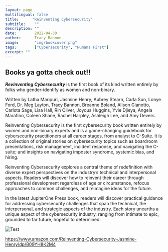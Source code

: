 ```yaml
---
layout: page
multilingual: false
title:      "Reinventing Cybersecurity"
subtitle:    ""
description: ""
date:        2022-04-30
author:      Tracy Bannon
image:       "img/bookcover.png"
tags:        ["Cybersecurity", "Humans First"]
excerpt: ""
---
```


## Books ya gotta check out!!
**_Revinventing Cybersecurity_** is the first book of its kind written entirely by folks who gender-identify as women and non-binary. 

Written by Latha Maripuri, Jasmine Henry, Aubrey Stearn, Carla Sun, Lonye Ford, Dr. Meg Layton, Tracy Bannon, Breanne Boland, Alison Gianotto, Carlota Sage, Lisa Hall, Rin Oliver, Joyous Huggins, Yvie Djieya, Angela Marafino, Coleen Shane, Rachel Harpley, Ashleigh Lee, and Amy Devers.

Reinventing Cybersecurity is the first cybersecurity book written entirely by women and non-binary experts and is a game-changing guidebook for cybersecurity practitioners at all career stages, from analyst to C-Suite. It is a collection of original stories on cybersecurity topics such as boardroom presentations, risk management, incident response, and navigating the C-suite; and insights on navigating imposter syndrome, systemic bias, and hiring.

Reinventing Cybersecurity explores a central theme of redefinition with diverse expert perspectives on the industry’s technical and interpersonal aspects. Readers will discover how to reinvent their career through professional development regardless of age or circumstance, refocus approaches to common challenges, and reimagine ideas for the future.

In the latest JupiterOne Press book, readers will discover practical guidance for addressing cybersecurity challenges that span the technical, the interpersonal, and strategic aspects of the industry. Each story unearths a unique aspect of the cybersecurity industry, ranging from intimate to epic, grounded to far future, hopeful to determined.

![Test](/img/bookcover.png)

https://www.amazon.com/Reinventing-Cybersecurity-Jasmine-Henry/dp/B09YH8K2M4

